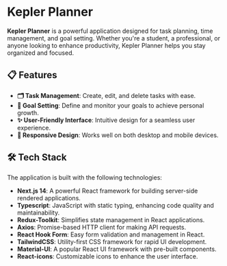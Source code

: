 # Kepler Planner

**Kepler Planner** is a powerful application designed for task planning, time management, and goal setting. Whether you're a student, a professional, or anyone looking to enhance productivity, Kepler Planner helps you stay organized and focused.

## 📋 Features

- **🗂 Task Management**: Create, edit, and delete tasks with ease.
- **🎯 Goal Setting**: Define and monitor your goals to achieve personal growth.
- **✨ User-Friendly Interface**: Intuitive design for a seamless user experience.
- **📱 Responsive Design**: Works well on both desktop and mobile devices.

## 🛠 Tech Stack

The application is built with the following technologies:

- **Next.js 14**: A powerful React framework for building server-side rendered applications.
- **Typescript**: JavaScript with static typing, enhancing code quality and maintainability.
- **Redux-Toolkit**: Simplifies state management in React applications.
- **Axios**: Promise-based HTTP client for making API requests.
- **React Hook Form**: Easy form validation and management in React.
- **TailwindCSS**: Utility-first CSS framework for rapid UI development.
- **Material-UI**: A popular React UI framework with pre-built components.
- **React-icons**: Customizable icons to enhance the user interface.
